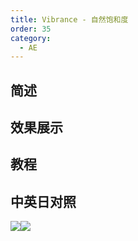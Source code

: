 ```yaml
---
title: Vibrance - 自然饱和度
order: 35
category:
  - AE
---
```


## 简述

## 效果展示

## 教程

## 中英日对照

![](https://mir.yuelili.com/wp-content/uploads/user/AE/effects/AE-Effects-Color-Vibrance.png)![](https://mir.yuelili.com/wp-content/uploads/user/AE/effects/AE-Effects-Color-Vibrance_cn.png)
